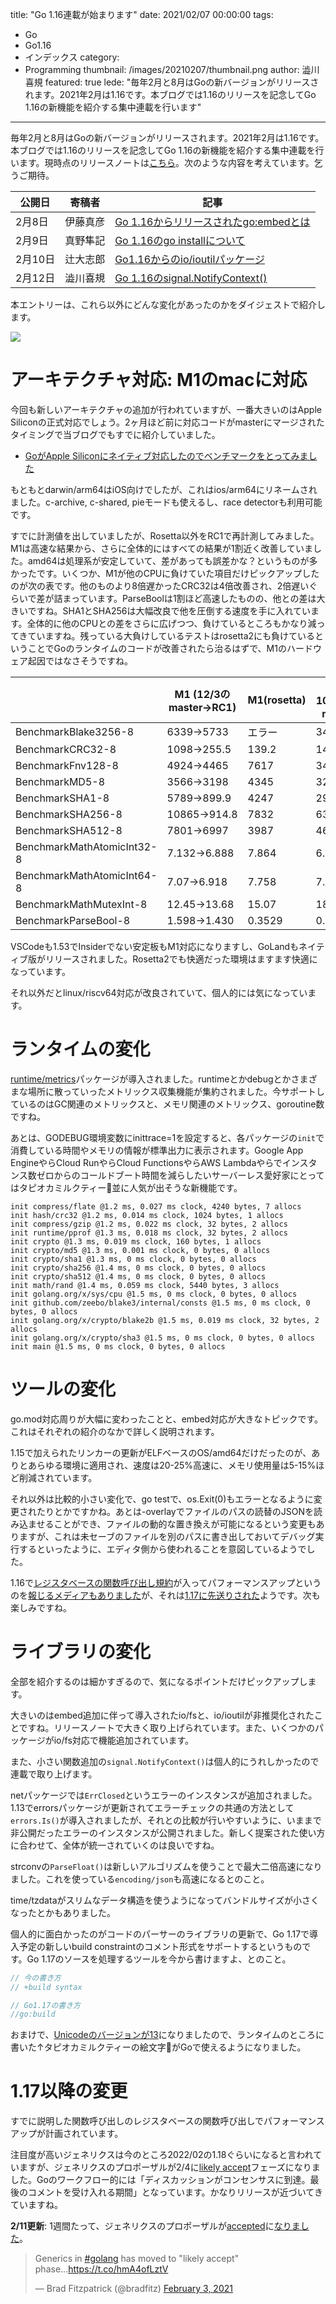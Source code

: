 title: "Go 1.16連載が始まります"
date: 2021/02/07 00:00:00
tags:
  - Go
  - Go1.16
  - インデックス
category:
  - Programming
thumbnail: /images/20210207/thumbnail.png
author: 澁川喜規
featured: true
lede: "毎年2月と8月はGoの新バージョンがリリースされます。2021年2月は1.16です。本ブログでは1.16のリリースを記念してGo 1.16の新機能を紹介する集中連載を行います"
---

毎年2月と8月はGoの新バージョンがリリースされます。2021年2月は1.16です。本ブログでは1.16のリリースを記念してGo 1.16の新機能を紹介する集中連載を行います。現時点のリリースノートは[こちら](https://tip.golang.org/doc/go1.16)。次のような内容を考えています。乞うご期待。

| 公開日  | 寄稿者   | 記事                                   |
|---------|----------|----------------------------------------|
| 2月8日  | 伊藤真彦 | [Go 1.16からリリースされたgo:embedとは](/articles/20210208/)  |
| 2月9日  | 真野隼記 | [Go 1.16のgo installについて](/articles/20210209/)            |
| 2月10日 | 辻大志郎 | [Go1.16からのio/ioutilパッケージ](/articles/20210210/)        |
| 2月12日 | 澁川喜規 | [Go 1.16のsignal.NotifyContext()](/articles/20210212/)        |

本エントリーは、これら以外にどんな変化があったのかをダイジェストで紹介します。

<img src="/images/20210207/Go_Logo.png">

# アーキテクチャ対応: M1のmacに対応

今回も新しいアーキテクチャの追加が行われていますが、一番大きいのはApple Siliconの正式対応でしょう。2ヶ月ほど前に対応コードがmasterにマージされたタイミングで当ブログでもすでに紹介していました。

* [GoがApple Siliconにネイティブ対応したのでベンチマークをとってみました](https://future-architect.github.io/articles/20201203/)

もともとdarwin/arm64はiOS向けでしたが、これはios/arm64にリネームされました。c-archive, c-shared, pieモードも使えるし、race detectorも利用可能です。

すでに計測値を出していましたが、Rosetta以外をRC1で再計測してみました。M1は高速な結果から、さらに全体的にはすべての結果が1割近く改善していました。amd64は処理系が安定していて、差があっても誤差かな？というものが多かったです。いくつか、M1が他のCPUに負けていた項目だけピックアップしたのが次の表です。他のものより8倍遅かったCRC32は4倍改善され、2倍遅いぐらいで差が詰まっています。ParseBoolは1割ほど高速したものの、他との差は大きいですね。SHA1とSHA256は大幅改良で他を圧倒する速度を手に入れています。全体的に他のCPUとの差をさらに広げつつ、負けているところもかなり減ってきていますね。残っている大負けしているテストはrosetta2にも負けているということでGoのランタイムのコードが改善されたら治るはずで、M1のハードウェア起因ではなさそうですね。

|                                | M1 (12/3のmaster→RC1)     | M1(rosetta) | Core i5-1030G7 (12/3のmaster→RC1) | Ryzen 9 4900HS (12/3のmaster→RC1) |
| ------------------------------ | ------ | ----------- | -------------- | -------------- |
| BenchmarkBlake3256-8           | 6339→5733   | エラー           | 3460→3764           | 2782→2849           |
| BenchmarkCRC32-8               | 1098→255.5   | 139.2       | 140.5→143.5          | 163.7→169.8          |
| BenchmarkFnv128-8              | 4924→4465   | 7617        | 3448→3598           | 6084→6026           |
| BenchmarkMD5-8                 | 3566→3198   | 4345        | 3283→3209           | 2635→2603           |
| BenchmarkSHA1-8                | 5789→899.9   | 4247        | 2924→3177           | 2041→2086           |
| BenchmarkSHA256-8              | 10865→914.8   | 7832        | 6361→6473           | 4346→4612           |
| BenchmarkSHA512-8              | 7801→6997   | 3987        | 4685→4816           | 2939→3224           |
| BenchmarkMathAtomicInt32-8     | 7.132→6.888   | 7.864       | 6.562→6.015          | 4.258→4.149          |
| BenchmarkMathAtomicInt64-8     | 7.07→6.918   | 7.758       | 7.079→5.890          | 4.231→4.167          |
| BenchmarkMathMutexInt-8        | 12.45→13.68  | 15.07       | 18.69→15.58          | 8.776→8.589          |
| BenchmarkParseBool-8           | 1.598→1.430   | 0.3529      | 0.3532→0.3147         | 0.3208→0.5364         |

VSCodeも1.53でInsiderでない安定板もM1対応になりますし、GoLandもネイティブ版がリリースされました。Rosetta2でも快適だった環境はますます快適になっています。

それ以外だとlinux/riscv64対応が改良されていて、個人的には気になっています。

# ランタイムの変化

[runtime/metrics](https://tip.golang.org/pkg/runtime/metrics/)パッケージが導入されました。runtimeとかdebugとかさまざまな場所に散っていったメトリックス収集機能が集約されました。今サポートしているのはGC関連のメトリックスと、メモリ関連のメトリックス、goroutine数ですね。

あとは、GODEBUG環境変数にinittrace=1を設定すると、各パッケージの``init``で消費している時間やメモリの情報が標準出力に表示されます。Google App EngineやらCloud RunやらCloud FunctionsやらAWS Lambdaやらでインスタンス数ゼロからのコールドブート時間を減らしたいサーバーレス愛好家にとってはタピオカミルクティー🧋並に人気が出そうな新機能です。



```
init compress/flate @1.2 ms, 0.027 ms clock, 4240 bytes, 7 allocs
init hash/crc32 @1.2 ms, 0.014 ms clock, 1024 bytes, 1 allocs
init compress/gzip @1.2 ms, 0.022 ms clock, 32 bytes, 2 allocs
init runtime/pprof @1.3 ms, 0.018 ms clock, 32 bytes, 2 allocs
init crypto @1.3 ms, 0.019 ms clock, 160 bytes, 1 allocs
init crypto/md5 @1.3 ms, 0.001 ms clock, 0 bytes, 0 allocs
init crypto/sha1 @1.3 ms, 0 ms clock, 0 bytes, 0 allocs
init crypto/sha256 @1.4 ms, 0 ms clock, 0 bytes, 0 allocs
init crypto/sha512 @1.4 ms, 0 ms clock, 0 bytes, 0 allocs
init math/rand @1.4 ms, 0.059 ms clock, 5440 bytes, 3 allocs
init golang.org/x/sys/cpu @1.5 ms, 0 ms clock, 0 bytes, 0 allocs
init github.com/zeebo/blake3/internal/consts @1.5 ms, 0 ms clock, 0 bytes, 0 allocs
init golang.org/x/crypto/blake2b @1.5 ms, 0.019 ms clock, 32 bytes, 2 allocs
init golang.org/x/crypto/sha3 @1.5 ms, 0 ms clock, 0 bytes, 0 allocs
init main @1.5 ms, 0 ms clock, 0 bytes, 0 allocs
```

# ツールの変化

go.mod対応周りが大幅に変わったことと、embed対応が大きなトピックです。これはそれぞれの紹介のなかで詳しく説明されます。

1.15で加えられたリンカーの更新がELFベースのOS/amd64だけだったのが、ありとあらゆる環境に適用され、速度は20-25%高速に、メモリ使用量は5-15%ほど削減されています。

それ以外は比較的小さい変化で、go testで、os.Exit(0)もエラーとなるように変更されたりとかですかね。あとは-overlayでファイルのパスの読替のJSONを読み込ませることができ、ファイルの動的な置き換えが可能になるという変更もありますが、これは未セーブのファイルを別のパスに書き出しておいてデバッグ実行するといったように、エディタ側から使われることを意図しているようでした。

1.16で[レジスタベースの関数呼び出し規約](https://go.googlesource.com/proposal/+/refs/changes/78/248178/1/design/40724-register-calling.md)が入ってパフォーマンスアップというのを[報じるメディアもありました](https://www.infoq.com/news/2020/08/go-register-calling-convention/)が、それは[1.17に先送りされた](https://github.com/golang/go/issues/40724)ようです。次も楽しみですね。

# ライブラリの変化

全部を紹介するのは細かすぎるので、気になるポイントだけピックアップします。

大きいのはembed追加に伴って導入されたio/fsと、io/ioutilが非推奨化されたことですね。リリースノートで大きく取り上げられています。また、いくつかのパッケージがio/fs対応で機能追加されています。

また、小さい関数追加の``signal.NotifyContext()``は個人的にうれしかったので連載で取り上げます。

netパッケージでは``ErrClosed``というエラーのインスタンスが追加されました。1.13でerrorsパッケージが更新されてエラーチェックの共通の方法として``errors.Is()``が導入されましたが、それとの比較が行いやすいように、いままで非公開だったエラーのインスタンスが公開されました。新しく提案された使い方に合わせて、全体が統一されていくのは良いですね。

strconvの``ParseFloat()``は新しいアルゴリズムを使うことで最大二倍高速になりました。これを使っている``encoding/json``も高速になるとのこと。

time/tzdataがスリムなデータ構造を使うようになってバンドルサイズが小さくなったとかもありました。

個人的に面白かったのがコードのパーサーのライブラリの更新で、Go 1.17で導入予定の新しいbuild constraintのコメント形式をサポートするというものです。Go 1.17のソースを処理するツールを今から書けますよ、とのこと。

```go
// 今の書き方
// +build syntax

// Go1.17の書き方
//go:build
```

おまけで、[Unicodeのバージョンが13](https://emojipedia.org/unicode-13.0/)になりましたので、ランタイムのところに書いた↑タピオカミルクティーの絵文字🧋がGoで使えるようになりました。

# 1.17以降の変更

すでに説明した関数呼び出しのレジスタベースの関数呼び出しでパフォーマンスアップが計画されています。

注目度が高いジェネリクスは今のところ2022/02の1.18ぐらいになると言われていますが、ジェネリクスのプロポーザルが2/4に[likely accept](https://github.com/golang/proposal#likely-accept)フェーズになりました。Goのワークフロー的には「ディスカッションがコンセンサスに到達。最後のコメントを受け入れる期間」となっています。かなりリリースが近づいてきていますね。


**2/11更新**: 1週間たって、ジェネリクスのプロポーザルが[accepted](https://github.com/golang/proposal#accepted)に[なりました](https://github.com/golang/go/issues/43651#issuecomment-776944155)。

<blockquote class="twitter-tweet"><p lang="en" dir="ltr">Generics in <a href="https://twitter.com/hashtag/golang?src=hash&amp;ref_src=twsrc%5Etfw">#golang</a> has moved to &quot;likely accept&quot; phase...<a href="https://t.co/hmA4ofLztV">https://t.co/hmA4ofLztV</a></p>&mdash; Brad Fitzpatrick (@bradfitz) <a href="https://twitter.com/bradfitz/status/1357032025362862080?ref_src=twsrc%5Etfw">February 3, 2021</a></blockquote> <script async src="https://platform.twitter.com/widgets.js" charset="utf-8"></script>


